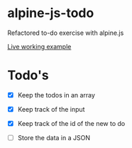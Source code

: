 # alpine-js-todo
Refactored to-do exercise with alpine.js

[Live working example](https://laurent-bosteels.github.io/alpine-js-todo/)

# Todo's
- [x] Keep the todos in an array
- [x] Keep track of the input
- [x] Keep track of the id of the new to do
- [ ] Store the data in a JSON





